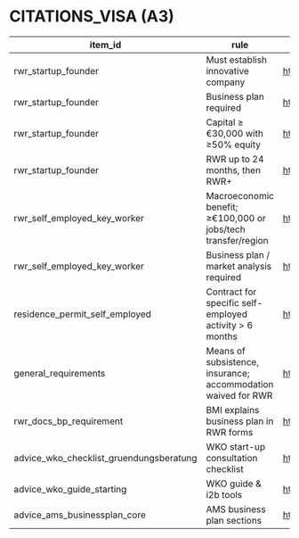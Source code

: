 ﻿# CITATIONS_VISA (A3)

| item_id | rule | url |
|---|---|---|
| rwr_startup_founder | Must establish innovative company | https://www.migration.gv.at/en/types-of-immigration/permanent-immigration/start-up-founders/ |
| rwr_startup_founder | Business plan required | https://www.migration.gv.at/en/types-of-immigration/permanent-immigration/start-up-founders/ |
| rwr_startup_founder | Capital ≥ €30,000 with ≥50% equity | https://www.migration.gv.at/en/types-of-immigration/permanent-immigration/start-up-founders/ |
| rwr_startup_founder | RWR up to 24 months, then RWR+ | https://www.migration.gv.at/en/types-of-immigration/permanent-immigration/start-up-founders/ |
| rwr_self_employed_key_worker | Macroeconomic benefit; ≥€100,000 or jobs/tech transfer/region | https://www.migration.gv.at/en/types-of-immigration/permanent-immigration/self-employedkeyworkers/ |
| rwr_self_employed_key_worker | Business plan / market analysis required | https://www.migration.gv.at/en/types-of-immigration/permanent-immigration/self-employedkeyworkers/ |
| residence_permit_self_employed | Contract for specific self-employed activity > 6 months | https://www.oesterreich.gv.at/de/themen/menschen_aus_anderen_staaten/aufenthalt/3/2/1/1/Seite.120118 |
| general_requirements | Means of subsistence, insurance; accommodation waived for RWR | https://www.migration.gv.at/en/types-of-immigration/permanent-immigration/ |
| rwr_docs_bp_requirement | BMI explains business plan in RWR forms | https://www.bmi.gv.at/312/60a/files/B/Erklaerungen/1_Rot_Weiss_Rot_Karte_Erklaerung_bf_15072025.pdf |
| advice_wko_checklist_gruendungsberatung | WKO start-up consultation checklist | https://www.wko.at/oe/gruendung/checkliste-vorbereitung-gruendungsberatung.pdf |
| advice_wko_guide_starting | WKO guide & i2b tools | https://www.wko.at/oe/gruendung/guide-to-starting-a-business.pdf |
| advice_ams_businessplan_core | AMS business plan sections | https://www.ams.at/arbeitsuchende/frauen/selbststaendigkeit-frauen |
